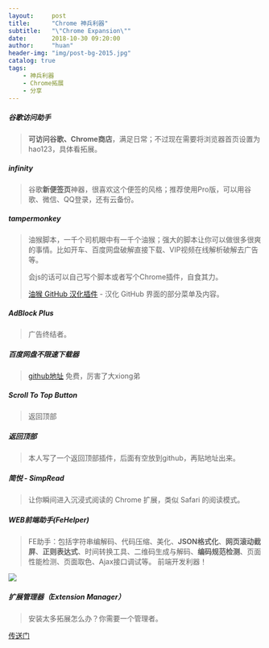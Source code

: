 ```yaml
---
layout:     post
title:      "Chrome 神兵利器"
subtitle:   "\"Chrome Expansion\""
date:       2018-10-30 09:20:00
author:     "huan"
header-img: "img/post-bg-2015.jpg"
catalog: true
tags:
    - 神兵利器
    - Chrome拓展
    - 分享
---
```




##### 谷歌访问助手

> **可访问谷歌、Chrome商店**，满足日常；不过现在需要将浏览器首页设置为 hao123，具体看拓展。

##### infinity

> 谷歌**新便签页**神器，很喜欢这个便签的风格；推荐使用Pro版，可以用谷歌、微信、QQ登录，还有云备份。

##### tampermonkey

> 油猴脚本，一千个司机眼中有一千个油猴；强大的脚本让你可以做很多很爽的事情。比如开车、百度网盘破解直接下载、VIP视频在线解析破解去广告等。
>
> 会js的话可以自己写个脚本或者写个Chrome插件，自食其力。
>
>  [油猴 GitHub 汉化插件](https://link.juejin.im/?target=https%3A%2F%2Fopenuserjs.org%2Fscripts%2F52cik%2FGitHub_%25E6%25B1%2589%25E5%258C%2596%25E6%258F%2592%25E4%25BB%25B6) - 汉化 GitHub 界面的部分菜单及内容。

##### AdBlock Plus

> 广告终结者。

##### 百度网盘不限速下载器

> [github地址](https://github.com/high-speed-downloader/high-speed-downloader) 免费，厉害了大xiong弟

##### Scroll To Top Button

> 返回顶部

##### 返回顶部

> 本人写了一个返回顶部插件，后面有空放到github，再贴地址出来。

##### 简悦 - SimpRead

> 让你瞬间进入沉浸式阅读的 Chrome 扩展，类似 Safari 的阅读模式。

##### WEB前端助手(FeHelper)

> FE助手：包括字符串编解码、代码压缩、美化、**JSON格式化**、**网页滚动截屏**、**正则表达式**、时间转换工具、二维码生成与解码、**编码规范检测**、页面性能检测、页面取色、Ajax接口调试等。  前端开发利器！

![](https://i.loli.net/2018/11/05/5be025686ffff.png)



##### 扩展管理器（Extension Manager）

> 安装太多拓展怎么办？你需要一个管理者。



[传送门](https://juejin.im/entry/5ab9bf30f265da237506e930)